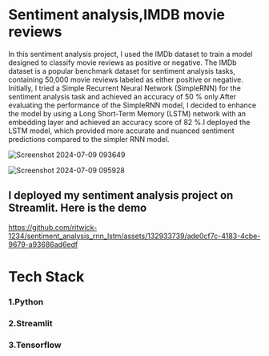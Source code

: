 # Sentiment analysis,IMDB movie reviews
In this sentiment analysis project, I used the IMDb dataset to train a model designed to classify movie reviews as positive or negative. The IMDb dataset is a popular benchmark dataset for sentiment analysis tasks, containing 50,000 movie reviews labeled as either positive or negative.
Initially, I tried a Simple Recurrent Neural Network (SimpleRNN) for the sentiment analysis task and achieved an accuracy of 50 % only.After evaluating the performance of the SimpleRNN model, I decided to enhance the model by using a Long Short-Term Memory (LSTM) network with an embedding layer and achieved an accuracy score of 82 %.I deployed the LSTM model, which provided more accurate and nuanced sentiment predictions compared to the simpler RNN model.

![Screenshot 2024-07-09 093649](https://github.com/ritwick-1234/sentiment_analysis_rnn_lstm/assets/132933739/eeb14c3e-92a2-4ebf-a4e0-02c2f3f03644)


![Screenshot 2024-07-09 095928](https://github.com/ritwick-1234/sentiment_analysis_rnn_lstm/assets/132933739/113a0dc2-5170-4259-918c-085031db1cf2)

## I deployed my sentiment analysis project on Streamlit. Here is the demo




https://github.com/ritwick-1234/sentiment_analysis_rnn_lstm/assets/132933739/ade0cf7c-4183-4cbe-9679-a93686ad6edf

# Tech Stack
### 1.Python 
### 2.Streamlit
### 3.Tensorflow


